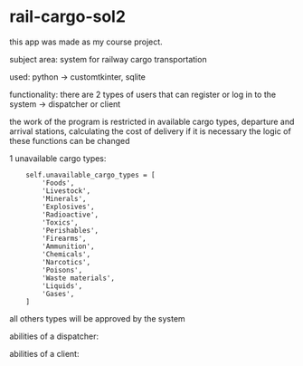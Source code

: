 ﻿# rail-cargo-sol2
this app was made as my course project.

subject area: system for railway cargo transportation 

used: python -> customtkinter,
sqlite

functionality:
there are 2 types of users that can register or log in to the system ->
dispatcher or client

the work of the program is restricted in available cargo types, departure and arrival stations, calculating the cost of delivery
if it is necessary the logic of these functions can be changed

1 unavailable cargo types: 

        self.unavailable_cargo_types = [
            'Foods',
            'Livestock',
            'Minerals',
            'Explosives',
            'Radioactive',
            'Toxics',
            'Perishables',
            'Firearms',
            'Ammunition',
            'Chemicals',
            'Narcotics',
            'Poisons',
            'Waste materials',
            'Liquids',
            'Gases',
        ]

all others types will be approved by the system



abilities of a dispatcher:




abilities of a client:
